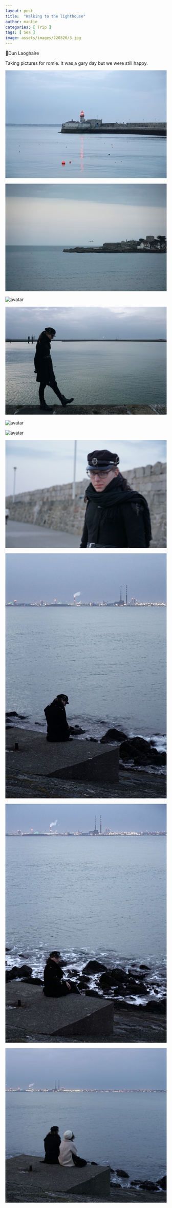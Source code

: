 ```yaml
---
layout: post
title:  "Walking to the lighthouse"
author: mantie
categories: [ Trip ]
tags: [ Sea ]
image: assets/images/220320/3.jpg
---
```




📍Dun Laoghaire



Taking pictures for romie. It was a gary day but we were still happy. 



![avatar](../assets/images/220320/1.jpg)

![avatar](../assets/images/220320/2.jpg)

![avatar](../assets/images/220320/3.jpg)

![avatar](../assets/images/220320/4.jpg)

![avatar](../assets/images/220320/5.jpg)

![avatar](../assets/images/220320/6.jpg)

![avatar](../assets/images/220320/7.jpeg)

![avatar](../assets/images/220320/8.jpeg)

![avatar](../assets/images/220320/9.jpeg)

![avatar](../assets/images/220320/0.jpeg)

